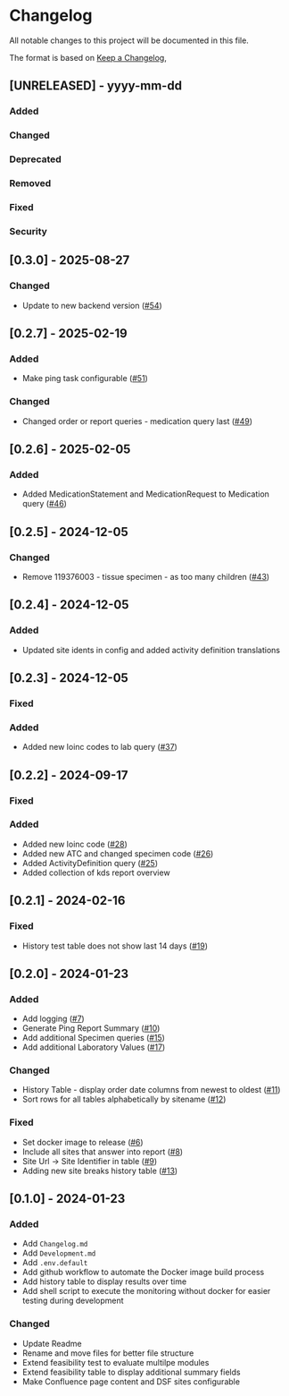 # Changelog

All notable changes to this project will be documented in this file.

The format is based on [Keep a Changelog](https://keepachangelog.com/en/1.0.0/),

## [UNRELEASED] - yyyy-mm-dd

### Added
### Changed
### Deprecated
### Removed
### Fixed
### Security

## [0.3.0] - 2025-08-27

### Changed

- Update to new backend version ([#54](https://github.com/medizininformatik-initiative/feasibility-monitoring/issues/54))

## [0.2.7] - 2025-02-19

### Added

- Make ping task configurable ([#51](https://github.com/medizininformatik-initiative/feasibility-monitoring/issues/51))

### Changed

- Changed order or report queries - medication query last ([#49](https://github.com/medizininformatik-initiative/feasibility-monitoring/issues/49))

## [0.2.6] - 2025-02-05

### Added

- Added MedicationStatement and MedicationRequest to Medication query ([#46](https://github.com/medizininformatik-initiative/feasibility-monitoring/issues/46))


## [0.2.5] - 2024-12-05

### Changed

- Remove 119376003 - tissue specimen - as too many children ([#43](https://github.com/medizininformatik-initiative/feasibility-monitoring/issues/43))

## [0.2.4] - 2024-12-05

### Added

- Updated site idents in config and added activity definition translations


## [0.2.3] - 2024-12-05

### Fixed

### Added

- Added new loinc codes to lab query ([#37](https://github.com/medizininformatik-initiative/feasibility-monitoring/issues/37))

## [0.2.2] - 2024-09-17

### Fixed

### Added

- Added new loinc code ([#28](https://github.com/medizininformatik-initiative/feasibility-monitoring/issues/28))
- Added new ATC and changed specimen code ([#26](https://github.com/medizininformatik-initiative/feasibility-monitoring/issues/26))
- Added ActivityDefinition query ([#25](https://github.com/medizininformatik-initiative/feasibility-monitoring/pull/25))
- Added collection of kds report overview

## [0.2.1] - 2024-02-16

### Fixed
- History test table does not show last 14 days ([#19](https://github.com/medizininformatik-initiative/feasibility-monitoring/issues/19))

## [0.2.0] - 2024-01-23

### Added
- Add logging ([#7](https://github.com/medizininformatik-initiative/feasibility-monitoring/issues/7))
- Generate Ping Report Summary ([#10](https://github.com/medizininformatik-initiative/feasibility-monitoring/issues/10))
- Add additional Specimen queries ([#15](https://github.com/medizininformatik-initiative/feasibility-monitoring/issues/15))
- Add additional Laboratory Values ([#17](https://github.com/medizininformatik-initiative/feasibility-monitoring/issues/17))

### Changed
- History Table - display order date columns from newest to oldest ([#11](https://github.com/medizininformatik-initiative/feasibility-monitoring/issues/11))
- Sort rows for all tables alphabetically by sitename ([#12](https://github.com/medizininformatik-initiative/feasibility-monitoring/issues/12))

### Fixed
- Set docker image to release ([#6](https://github.com/medizininformatik-initiative/feasibility-monitoring/issues/6))
- Include all sites that answer into report ([#8](https://github.com/medizininformatik-initiative/feasibility-monitoring/issues/8))
- Site Url -> Site Identifier in table ([#9](https://github.com/medizininformatik-initiative/feasibility-monitoring/issues/9))
- Adding new site breaks history table ([#13](https://github.com/medizininformatik-initiative/feasibility-monitoring/issues/13))

## [0.1.0] - 2024-01-23

### Added
- Add `Changelog.md`
- Add `Development.md`
- Add `.env.default`
- Add github workflow to automate the Docker image build process
- Add history table to display results over time
- Add shell script to execute the monitoring without docker for easier testing during development
    
### Changed
- Update Readme
- Rename and move files for better file structure
- Extend feasibility test to evaluate multilpe modules
- Extend feasibility table to display additional summary fields
- Make Confluence page content and DSF sites configurable
